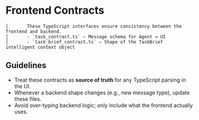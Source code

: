   # Frontend Contracts
    │       These TypeScript interfaces ensure consistency between the frontend and backend.
    │       - `task_contract.ts` — Message schema for Agent ↔️ UI
    │       - `task_brief_contract.ts` — Shape of the TaskBrief intelligent context object

## Guidelines

- Treat these contracts as **source of truth** for any TypeScript parsing in the UI.
- Whenever a backend shape changes (e.g., new message type), update these files.
- Avoid over-typing backend logic; only include what the frontend actually uses.

